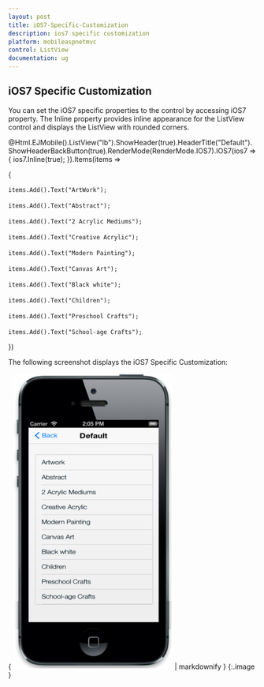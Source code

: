 ```yaml
---
layout: post
title: iOS7-Specific-Customization
description: ios7 specific customization
platform: mobileaspnetmvc
control: ListView
documentation: ug
---
```


## iOS7 Specific Customization

You can set the iOS7 specific properties to the control by accessing iOS7 property. The Inline property provides inline appearance for the ListView control and displays the ListView with rounded corners.





@Html.EJMobile().ListView("lb").ShowHeader(true).HeaderTitle("Default").ShowHeaderBackButton(true).RenderMode(RenderMode.IOS7).IOS7(ios7 => { ios7.Inline(true); }).Items(items =>

{    

    items.Add().Text("ArtWork");

    items.Add().Text("Abstract");

    items.Add().Text("2 Acrylic Mediums");

    items.Add().Text("Creative Acrylic");

    items.Add().Text("Modern Painting");

    items.Add().Text("Canvas Art");

    items.Add().Text("Black white");

    items.Add().Text("Children");

    items.Add().Text("Preschool Crafts");

    items.Add().Text("School-age Crafts");

})

The following screenshot displays the iOS7 Specific Customization:

{ ![C:/Users/Thivya/AppData/Local/Temp/SNAGHTML23741ad9.PNG](iOS7-Specific-Customization_images/iOS7-Specific-Customization_img1.png) | markdownify }
{:.image }


